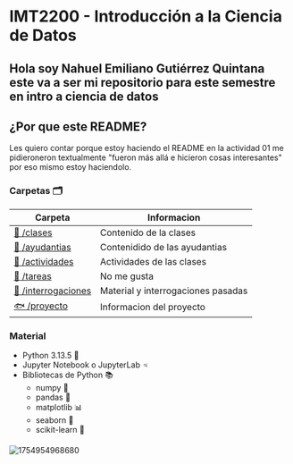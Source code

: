 # IMT2200 - Introducción a la Ciencia de Datos

## Hola soy Nahuel Emiliano Gutiérrez Quintana este va a ser mi repositorio para este semestre en intro a ciencia de datos

## ¿Por que este README?
Les quiero contar porque estoy haciendo el README en la actividad 01 me pidieroneron textualmente "fueron más allá e hicieron cosas interesantes" por eso mismo estoy haciendolo.

### Carpetas 🗂️
| Carpeta         | Informacion |
|----------------|-------------|
| [🐋 /clases](/clases) | Contenido de la clases |
| [🦀 /ayudantias](/ayudantias) | Contenidido de las ayudantias |
| [🦞 /actividades](/actividades) | Actividades de las clases |
| [🐡 /tareas](/tareas) | No me gusta |
| [🦑 /interrogaciones](/interrogaciones) | Material y interrogaciones pasadas |
| [🐟 /proyecto](/proyecto) | Informacion del proyecto |

### Material
- Python 3.13.5 🐍
- Jupyter Notebook o JupyterLab ♃
- Bibliotecas de Python 📚
  - numpy 🔢
  - pandas 🐼
  - matplotlib 📊
  - seaborn 🌊
  - scikit-learn 🤖

#### 
![1754954968680](https://github.com/user-attachments/assets/7921a35b-ecaa-4006-9cd7-de3159e3640a)
